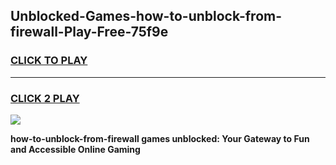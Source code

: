 
## Unblocked-Games-how-to-unblock-from-firewall-Play-Free-75f9e
<h3>
<a href="https://premium76.site?title=how-to-unblock-from-firewall&ref=23A">CLICK TO PLAY</a></h3>
<hr>

<h3>
<a href="https://premium76.site?title=how-to-unblock-from-firewall&ref=23A">CLICK 2 PLAY</a>
  
</h3>

<a href="https://premium76.site?title=how-to-unblock-from-firewall&ref=23A"><img src="https://clearcache.store/games.png"></a>


**how-to-unblock-from-firewall games unblocked: Your Gateway to Fun and Accessible Online Gaming**
